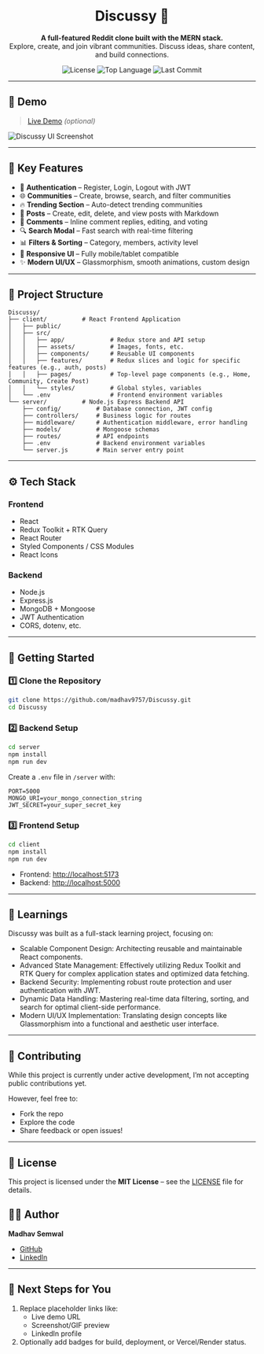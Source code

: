 
<h1 align="center">Discussy 🚀</h1>

<p align="center">
  <strong>A full-featured Reddit clone built with the MERN stack.</strong><br/>
  Explore, create, and join vibrant communities. Discuss ideas, share content, and build connections.
</p>

<p align="center">
  <img src="https://img.shields.io/github/license/madhav9757/Discussy" alt="License" />
  <img src="https://img.shields.io/github/languages/top/madhav9757/Discussy" alt="Top Language" />
  <img src="https://img.shields.io/github/last-commit/madhav9757/Discussy" alt="Last Commit" />
</p>

---

## 📸 Demo

> [Live Demo](https://your-live-url.com) *(optional)*

![Discussy UI Screenshot](https://your-screenshot-url.com) <!-- Replace with actual image link -->

---

## 🧩 Key Features

- 🔐 **Authentication** – Register, Login, Logout with JWT
- 🌐 **Communities** – Create, browse, search, and filter communities
- 🔥 **Trending Section** – Auto-detect trending communities
- 📝 **Posts** – Create, edit, delete, and view posts with Markdown
- 💬 **Comments** – Inline comment replies, editing, and voting
- 🔍 **Search Modal** – Fast search with real-time filtering
- 📊 **Filters & Sorting** – Category, members, activity level
- 🎯 **Responsive UI** – Fully mobile/tablet compatible
- ✨ **Modern UI/UX** – Glassmorphism, smooth animations, custom design

---

## 📂 Project Structure

```
Discussy/
├── client/          # React Frontend Application
│   ├── public/
│   ├── src/
│   │   ├── app/             # Redux store and API setup
│   │   ├── assets/          # Images, fonts, etc.
│   │   ├── components/      # Reusable UI components
│   │   ├── features/        # Redux slices and logic for specific features (e.g., auth, posts)
│   │   ├── pages/           # Top-level page components (e.g., Home, Community, Create Post)
│   │   └── styles/          # Global styles, variables
│   └── .env                 # Frontend environment variables
└── server/          # Node.js Express Backend API
    ├── config/          # Database connection, JWT config
    ├── controllers/     # Business logic for routes
    ├── middleware/      # Authentication middleware, error handling
    ├── models/          # Mongoose schemas
    ├── routes/          # API endpoints
    ├── .env             # Backend environment variables
    └── server.js        # Main server entry point
```

---

## ⚙️ Tech Stack

### Frontend
- React
- Redux Toolkit + RTK Query
- React Router
- Styled Components / CSS Modules
- React Icons

### Backend
- Node.js
- Express.js
- MongoDB + Mongoose
- JWT Authentication
- CORS, dotenv, etc.

---

## 🚀 Getting Started

### 1️⃣ Clone the Repository
```bash
git clone https://github.com/madhav9757/Discussy.git
cd Discussy
```

### 2️⃣ Backend Setup
```bash
cd server
npm install
npm run dev
```

Create a `.env` file in `/server` with:
```env
PORT=5000
MONGO_URI=your_mongo_connection_string
JWT_SECRET=your_super_secret_key
```

### 3️⃣ Frontend Setup
```bash
cd client
npm install
npm run dev
```

- Frontend: [http://localhost:5173](http://localhost:5173)  
- Backend: [http://localhost:5000](http://localhost:5000)

---

## 🧠 Learnings

Discussy was built as a full-stack learning project, focusing on:

 - Scalable Component Design: Architecting reusable and maintainable React components.
 - Advanced State Management: Effectively utilizing Redux Toolkit and RTK Query for complex application states and optimized data fetching.
 - Backend Security: Implementing robust route protection and user authentication with JWT.
 - Dynamic Data Handling: Mastering real-time data filtering, sorting, and search for optimal client-side performance.
 - Modern UI/UX Implementation: Translating design concepts like Glassmorphism into a functional and aesthetic user interface.

---

## 🤝 Contributing

While this project is currently under active development, I’m not accepting public contributions yet.

However, feel free to:
- Fork the repo
- Explore the code
- Share feedback or open issues!

---

## 📄 License

This project is licensed under the **MIT License** – see the [LICENSE](LICENSE) file for details.

## 👨‍💻 Author

**Madhav Semwal**  
- [GitHub](https://github.com/madhav9757)  
- [LinkedIn](https://www.linkedin.com/in/your-linkedin/) <!-- Replace with actual link -->

---

## 📌 Next Steps for You

1. Replace placeholder links like:
   - Live demo URL
   - Screenshot/GIF preview
   - LinkedIn profile
2. Optionally add badges for build, deployment, or Vercel/Render status.
